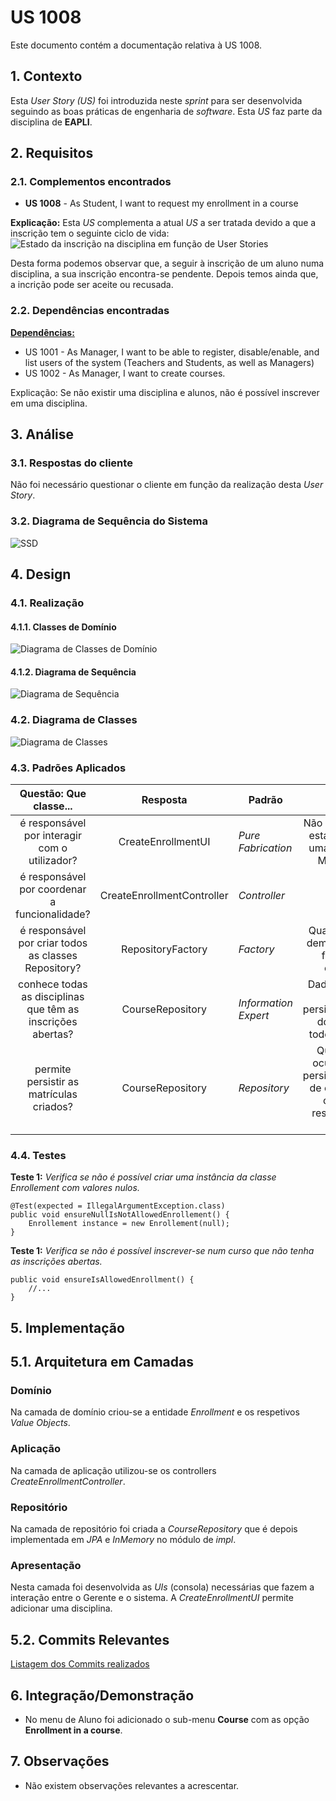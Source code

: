 # US 1008

Este documento contém a documentação relativa à US 1008.

## 1. Contexto

Esta *User Story (US)* foi introduzida neste *sprint* para ser desenvolvida seguindo as boas práticas de engenharia de
*software*.
Esta *US* faz parte da disciplina de **EAPLI**.

## 2. Requisitos

### 2.1. Complementos encontrados

- **US 1008** - As Student, I want to request my enrollment in a course

**Explicação:** Esta *US* complementa a atual *US* a ser tratada devido a que a inscrição tem o seguinte ciclo de
vida:
![Estado da inscrição na disciplina em função de User Stories](./SVG/enrollment-status-user-stories.svg)

Desta forma podemos observar que, a seguir à inscrição de um aluno numa disciplina, a sua inscrição encontra-se pendente.
Depois temos ainda que, a incrição pode ser aceite ou recusada.

### 2.2. Dependências encontradas

<u>**Dependências:**</u>

- US 1001 - As Manager, I want to be able to register, disable/enable, and list users of the system (Teachers and Students, as well as Managers)
- US 1002 - As Manager, I want to create courses.

Explicação: Se não existir uma disciplina e alunos, não é possível inscrever em uma disciplina.

## 3. Análise

### 3.1. Respostas do cliente

Não foi necessário questionar o cliente em função da realização desta *User Story*.

### 3.2. Diagrama de Sequência do Sistema

![SSD](SVG/System-sequence-diagram.svg)

## 4. Design

### 4.1. Realização
#### 4.1.1. Classes de Domínio

![Diagrama de Classes de Domínio](SVG/domain-classes.svg)

#### 4.1.2. Diagrama de Sequência
    
![Diagrama de Sequência](SVG/Sequence-diagram.svg)

### 4.2. Diagrama de Classes

![Diagrama de Classes](SVG/class-diagram-01.svg)

### 4.3. Padrões Aplicados

|                   Questão: Que classe...                    |          Resposta          | Padrão               |                                                                Justificação                                                                 |
|:-----------------------------------------------------------:|:--------------------------:|----------------------|:-------------------------------------------------------------------------------------------------------------------------------------------:|
|        é responsável por interagir com o utilizador?        |     CreateEnrollmentUI     | *Pure Fabrication*   |                        Não há razão para atribuir esta responsabilidade a uma classe presente no Modelo de Domínio.                         |
|        é responsável por coordenar a funcionalidade?        | CreateEnrollmentController | *Controller*         |                                                                                                                                             |
|    é responsável por criar todos as classes Repository?     |     RepositoryFactory      | *Factory*            |                               Quando uma entidade é demasiado complexa, as fábricas fornecem encapsulamento.                                |
| conhece todas as disciplinas que têm as inscrições abertas? |      CourseRepository      | *Information Expert* |                     Dado que é responsável pela persistência/reconstrução do *Course*, conhece todos os seus detalhes.                      |
|          permite persistir as matrículas criados?           |      CourseRepository      | *Repository*         | Quando se pretende ocultar os detalhes de persistência/reconstrução de objetos cria-se uma classe Repository responsável por essas tarefas. |

### 4.4. Testes

**Teste 1:** *Verifica se não é possível criar uma instância da classe *Enrollement* com valores nulos.*

```
@Test(expected = IllegalArgumentException.class)
public void ensureNullIsNotAllowedEnrollement() {
	Enrollement instance = new Enrollement(null);
}
```

**Teste 1:** *Verifica se não é possível inscrever-se num curso que não tenha as inscrições abertas.*

```
public void ensureIsAllowedEnrollment() {
	//...
}
```

## 5. Implementação

## 5.1. Arquitetura em Camadas
### Domínio

Na camada de domínio criou-se a entidade *Enrollment* e os respetivos *Value* *Objects*.

### Aplicação
Na camada de aplicação utilizou-se os controllers *CreateEnrollmentController*.

### Repositório
Na camada de repositório foi criada a *CourseRepository* que é depois implementada em *JPA* e *InMemory* no módulo de *impl*.

### Apresentação
Nesta camada foi desenvolvida as *UIs* (consola) necessárias que fazem a interação entre o Gerente e o sistema. A *CreateEnrollmentUI*
permite adicionar uma disciplina.

## 5.2. Commits Relevantes

[Listagem dos Commits realizados](https://github.com/Departamento-de-Engenharia-Informatica/sem4pi-22-23-20/issues/21)

## 6. Integração/Demonstração

* No menu de Aluno foi adicionado o sub-menu **Course** com as opção **Enrollment in a course**.

## 7. Observações

* Não existem observações relevantes a acrescentar.